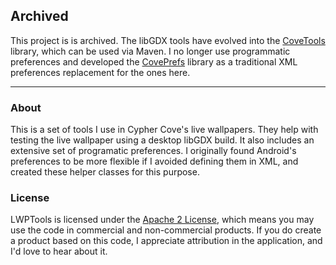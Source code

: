 ## Archived

This project is is archived. The libGDX tools have evolved into the [CoveTools](https://github.com/CypherCove/CoveTools) library, which can be used via Maven. I no longer use programmatic preferences and developed the [CovePrefs](https://github.com/CypherCove/CovePrefs) library as a traditional XML preferences replacement for the ones here.

----

### About
This is a set of tools I use in Cypher Cove's live wallpapers. They help with testing the live wallpaper using a desktop libGDX build. It also includes an extensive set of programatic preferences. I originally found Android's preferences to be more flexible if I avoided defining them in XML, and created these helper classes for this purpose.

### License
LWPTools is licensed under the [Apache 2 License](http://www.apache.org/licenses/LICENSE-2.0.html), which means you may use the code in commercial and non-commercial products. If you do create a product based on this code, I appreciate attribution in the application, and I'd love to hear about it.
